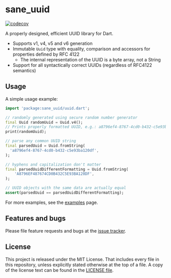# sane_uuid

[![codecov](https://codecov.io/github/BjoernPetersen/sane_uuid/graph/badge.svg?token=Aq3lxFN46g)](https://codecov.io/github/BjoernPetersen/sane_uuid)

A properly designed, efficient UUID library for Dart.

- Supports v1, v4, v5 and v6 generation
- Immutable `Uuid` type with equality, comparison and accessors for properties defined by RFC 4122
  - The internal representation of the UUID is a byte array, not a String
- Support for all syntactically correct UUIDs (regardless of RFC4122 semantics)

## Usage

A simple usage example:

```dart
import 'package:sane_uuid/uuid.dart';

// randomly generated using secure random number generator
final Uuid randomUuid = Uuid.v4();
// Prints properly formatted UUID, e.g.: a8796ef4-8767-4cd0-b432-c5e93ba120df
print(randomUuid);

// parse any common UUID string
final parsedUuid = Uuid.fromString(
  'a8796ef4-8767-4cd0-b432-c5e93ba120df',
);

// hyphens and capitalization don't matter
final parsedUuidDifferentFormatting = Uuid.fromString(
    'A8796EF487674CD0B432C5E93BA120DF',
);

// UUID objects with the same data are actually equal
assert(parsedUuid == parsedUuidDifferentFormatting);
```

For more examples, see the [examples](example) page.

## Features and bugs

Please file feature requests and bugs at the [issue tracker][tracker].

[tracker]: https://github.com/BjoernPetersen/sane_uuid/issues

## License

This project is released under the MIT License. That includes every file in this repository,
unless explicitly stated otherwise at the top of a file.
A copy of the license text can be found in the [LICENSE file](LICENSE).
